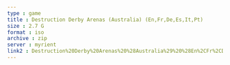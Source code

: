 ```yaml
---
type : game
title : Destruction Derby Arenas (Australia) (En,Fr,De,Es,It,Pt)
size : 2.7 G
format : iso
archive : zip
server : myrient
link2 : Destruction%20Derby%20Arenas%20%28Australia%29%20%28En%2CFr%2CDe%2CEs%2CIt%2CPt%29
---
```


